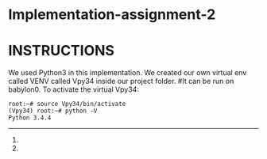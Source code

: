 # Implementation-assignment-2

INSTRUCTIONS
===============================================================================
We used Python3 in this implementation.
We created our own virtual env called VENV called Vpy34 inside our project folder. #It can be run on babylon0.
To activate the virtual Vpy34:
  
    root:~# source Vpy34/bin/activate
    (Vpy34) root:~# python -V
    Python 3.4.4
  ------------------------------------------------------------------------------
  1. 

  2. 


